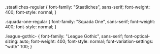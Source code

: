 <link rel="preconnect" href="https://fonts.googleapis.com">
<link rel="preconnect" href="https://fonts.gstatic.com" crossorigin>
<link href="https://fonts.googleapis.com/css2?family=Squada+One&family=Staatliches&family=VT323&display=swap" rel="stylesheet">


.staatliches-regular {
  font-family: "Staatliches", sans-serif;
  font-weight: 400;
  font-style: normal;
}




<link rel="preconnect" href="https://fonts.googleapis.com">
<link rel="preconnect" href="https://fonts.gstatic.com" crossorigin>
<link href="https://fonts.googleapis.com/css2?family=Squada+One&family=Staatliches&family=VT323&display=swap" rel="stylesheet">

.squada-one-regular {
  font-family: "Squada One", sans-serif;
  font-weight: 400;
  font-style: normal;
}




<link rel="preconnect" href="https://fonts.googleapis.com">
<link rel="preconnect" href="https://fonts.gstatic.com" crossorigin>
<link href="https://fonts.googleapis.com/css2?family=League+Gothic&family=Squada+One&family=Staatliches&family=VT323&display=swap" rel="stylesheet">


.league-gothic-<uniquifier> {
  font-family: "League Gothic", sans-serif;
  font-optical-sizing: auto;
  font-weight: 400;
  font-style: normal;
  font-variation-settings:
    "wdth" 100;
}






<link rel="stylesheet" href="https://unpkg.com/sheryjs/dist/Shery.css" /> <!-- Recommended -->